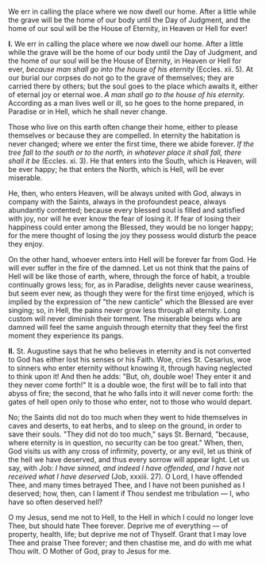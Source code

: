 
We err in calling the place where we now dwell our home. After a little while the grave will be the home of our body until the Day of Judgment, and the home of our soul will be the House of Eternity, in Heaven or Hell for ever!

**I\.** We err in calling the place where we now dwell our home. After a little while the grave will be the home of our body until the Day of Judgment, and the home of our soul will be the House of Eternity, in Heaven or Hell for ever, *because man shall go into the house of his eternity* (Eccles. xii. 5). At our burial our corpses do not go to the grave of themselves; they are carried there by others; but the soul goes to the place which awaits it, either of eternal joy or eternal woe. *A man shall go to the house of his eternity.* According as a man lives well or ill, so he goes to the home prepared, in Paradise or in Hell, which he shall never change.

Those who live on this earth often change their home, either to please themselves or because they are compelled. In eternity the habitation is never changed; where we enter the first time, there we abide forever. *If the tree fall to the south or to the north, in whatever place it shall fall, there shall it be* (Eccles. xi. 3). He that enters into the South, which is Heaven, will be ever happy; he that enters the North, which is Hell, will be ever miserable.

He, then, who enters Heaven, will be always united with God, always in company with the Saints, always in the profoundest peace, always abundantly contented; because every blessed soul is filled and satisfied with joy, nor will he ever know the fear of losing it. If fear of losing their happiness could enter among the Blessed, they would be no longer happy; for the mere thought of losing the joy they possess would disturb the peace they enjoy.

On the other hand, whoever enters into Hell will be forever far from God. He will ever suffer in the fire of the damned. Let us not think that the pains of Hell will be like those of earth, where, through the force of habit, a trouble continually grows less; for, as in Paradise, delights never cause weariness, but seem ever new, as though they were for the first time enjoyed, which is implied by the expression of \"the new canticle\" which the Blessed are ever singing; so, in Hell, the pains never grow less through all eternity. Long custom will never diminish their torment. The miserable beings who are damned will feel the same anguish through eternity that they feel the first moment they experience its pangs.

**II\.** St. Augustine says that he who believes in eternity and is not converted to God has either lost his senses or his Faith. Woe, cries St. Cesarius, woe to sinners who enter eternity without knowing it, through having neglected to think upon it! And then he adds: \"But, oh, double woe! They enter it and they never come forth!\" It is a double woe, the first will be to fall into that abyss of fire; the second, that he who falls into it will never come forth: the gates of hell open only to those who enter, not to those who would depart.

No; the Saints did not do too much when they went to hide themselves in caves and deserts, to eat herbs, and to sleep on the ground, in order to save their souls. \"They did not do too much,\" says St. Bernard, \"because, where eternity is in question, no security can be too great.\" When, then, God visits us with any cross of infirmity, poverty, or any evil, let us think of the hell we have deserved, and thus every sorrow will appear light. Let us say, with Job: *I have sinned, and indeed I have offended, and I have not received what I have deserved* (Job, xxxiii. 27). O Lord, I have offended Thee, and many times betrayed Thee, and I have not been punished as I deserved; how, then, can I lament if Thou sendest me tribulation — I, who have so often deserved hell?

O my Jesus, send me not to Hell, to the Hell in which I could no longer love Thee, but should hate Thee forever. Deprive me of everything — of property, health, life; but deprive me not of Thyself. Grant that I may love Thee and praise Thee forever; and then chastise me, and do with me what Thou wilt. O Mother of God, pray to Jesus for me.

